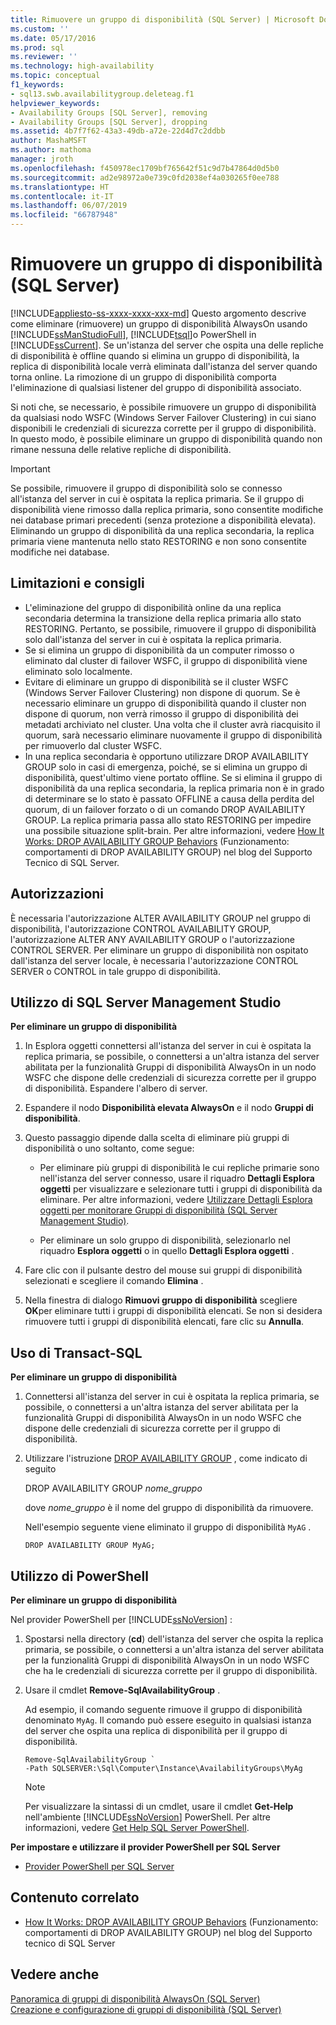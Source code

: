 ```yaml
---
title: Rimuovere un gruppo di disponibilità (SQL Server) | Microsoft Docs
ms.custom: ''
ms.date: 05/17/2016
ms.prod: sql
ms.reviewer: ''
ms.technology: high-availability
ms.topic: conceptual
f1_keywords:
- sql13.swb.availabilitygroup.deleteag.f1
helpviewer_keywords:
- Availability Groups [SQL Server], removing
- Availability Groups [SQL Server], dropping
ms.assetid: 4b7f7f62-43a3-49db-a72e-22d4d7c2ddbb
author: MashaMSFT
ms.author: mathoma
manager: jroth
ms.openlocfilehash: f450978ec1709bf765642f51c9d7b47864d0d5b0
ms.sourcegitcommit: ad2e98972a0e739c0fd2038ef4a030265f0ee788
ms.translationtype: HT
ms.contentlocale: it-IT
ms.lasthandoff: 06/07/2019
ms.locfileid: "66787948"
---
```

# <a name="remove-an-availability-group-sql-server"></a>Rimuovere un gruppo di disponibilità (SQL Server)
[!INCLUDE[appliesto-ss-xxxx-xxxx-xxx-md](../../../includes/appliesto-ss-xxxx-xxxx-xxx-md.md)]
  Questo argomento descrive come eliminare (rimuovere) un gruppo di disponibilità AlwaysOn usando [!INCLUDE[ssManStudioFull](../../../includes/ssmanstudiofull-md.md)], [!INCLUDE[tsql](../../../includes/tsql-md.md)]o PowerShell in [!INCLUDE[ssCurrent](../../../includes/sscurrent-md.md)]. Se un'istanza del server che ospita una delle repliche di disponibilità è offline quando si elimina un gruppo di disponibilità, la replica di disponibilità locale verrà eliminata dall'istanza del server quando torna online. La rimozione di un gruppo di disponibilità comporta l'eliminazione di qualsiasi listener del gruppo di disponibilità associato.  
  
 Si noti che, se necessario, è possibile rimuovere un gruppo di disponibilità da qualsiasi nodo WSFC (Windows Server Failover Clustering) in cui siano disponibili le credenziali di sicurezza corrette per il gruppo di disponibilità. In questo modo, è possibile eliminare un gruppo di disponibilità quando non rimane nessuna delle relative repliche di disponibilità.  
  
> [!IMPORTANT]  
>  Se possibile, rimuovere il gruppo di disponibilità solo se connesso all'istanza del server in cui è ospitata la replica primaria. Se il gruppo di disponibilità viene rimosso dalla replica primaria, sono consentite modifiche nei database primari precedenti (senza protezione a disponibilità elevata). Eliminando un gruppo di disponibilità da una replica secondaria, la replica primaria viene mantenuta nello stato RESTORING e non sono consentite modifiche nei database.  

  
## <a name="Restrictions"></a> Limitazioni e consigli  
  
-   L'eliminazione del gruppo di disponibilità online da una replica secondaria determina la transizione della replica primaria allo stato RESTORING. Pertanto, se possibile, rimuovere il gruppo di disponibilità solo dall'istanza del server in cui è ospitata la replica primaria.    
-   Se si elimina un gruppo di disponibilità da un computer rimosso o eliminato dal cluster di failover WSFC, il gruppo di disponibilità viene eliminato solo localmente. 
-   Evitare di eliminare un gruppo di disponibilità se il cluster WSFC (Windows Server Failover Clustering) non dispone di quorum. Se è necessario eliminare un gruppo di disponibilità quando il cluster non dispone di quorum, non verrà rimosso il gruppo di disponibilità dei metadati archiviato nel cluster. Una volta che il cluster avrà riacquisito il quorum, sarà necessario eliminare nuovamente il gruppo di disponibilità per rimuoverlo dal cluster WSFC.    
-   In una replica secondaria è opportuno utilizzare DROP AVAILABILITY GROUP solo in casi di emergenza, poiché, se si elimina un gruppo di disponibilità, quest'ultimo viene portato offline. Se si elimina il gruppo di disponibilità da una replica secondaria, la replica primaria non è in grado di determinare se lo stato è passato OFFLINE a causa della perdita del quorum, di un failover forzato o di un comando DROP AVAILABILITY GROUP. La replica primaria passa allo stato RESTORING per impedire una possibile situazione split-brain. Per altre informazioni, vedere [How It Works: DROP AVAILABILITY GROUP Behaviors](https://blogs.msdn.com/b/psssql/archive/2012/06/13/how-it-works-drop-availability-group-behaviors.aspx) (Funzionamento: comportamenti di DROP AVAILABILITY GROUP) nel blog del Supporto Tecnico di SQL Server.  
  
##  <a name="Permissions"></a> Autorizzazioni  
 È necessaria l'autorizzazione ALTER AVAILABILITY GROUP nel gruppo di disponibilità, l'autorizzazione CONTROL AVAILABILITY GROUP, l'autorizzazione ALTER ANY AVAILABILITY GROUP o l'autorizzazione CONTROL SERVER. Per eliminare un gruppo di disponibilità non ospitato dall'istanza del server locale, è necessaria l'autorizzazione CONTROL SERVER o CONTROL in tale gruppo di disponibilità.  
  
##  <a name="SSMSProcedure"></a> Utilizzo di SQL Server Management Studio  
 **Per eliminare un gruppo di disponibilità**  
  
1.  In Esplora oggetti connettersi all'istanza del server in cui è ospitata la replica primaria, se possibile, o connettersi a un'altra istanza del server abilitata per la funzionalità Gruppi di disponibilità AlwaysOn in un nodo WSFC che dispone delle credenziali di sicurezza corrette per il gruppo di disponibilità. Espandere l'albero di server.  
  
2.  Espandere il nodo **Disponibilità elevata AlwaysOn** e il nodo **Gruppi di disponibilità**.  
  
3.  Questo passaggio dipende dalla scelta di eliminare più gruppi di disponibilità o uno soltanto, come segue:  
  
    -   Per eliminare più gruppi di disponibilità le cui repliche primarie sono nell'istanza del server connesso, usare il riquadro **Dettagli Esplora oggetti** per visualizzare e selezionare tutti i gruppi di disponibilità da eliminare. Per altre informazioni, vedere [Utilizzare Dettagli Esplora oggetti per monitorare Gruppi di disponibilità &#40;SQL Server Management Studio&#41;](../../../database-engine/availability-groups/windows/use-object-explorer-details-to-monitor-availability-groups.md).  
  
    -   Per eliminare un solo gruppo di disponibilità, selezionarlo nel riquadro **Esplora oggetti** o in quello **Dettagli Esplora oggetti** .  
  
4.  Fare clic con il pulsante destro del mouse sui gruppi di disponibilità selezionati e scegliere il comando **Elimina** .  
  
5.  Nella finestra di dialogo **Rimuovi gruppo di disponibilità** scegliere **OK**per eliminare tutti i gruppi di disponibilità elencati. Se non si desidera rimuovere tutti i gruppi di disponibilità elencati, fare clic su **Annulla**.  
  
##  <a name="TsqlProcedure"></a> Uso di Transact-SQL  
 **Per eliminare un gruppo di disponibilità**  
  
1.  Connettersi all'istanza del server in cui è ospitata la replica primaria, se possibile, o connettersi a un'altra istanza del server abilitata per la funzionalità Gruppi di disponibilità AlwaysOn in un nodo WSFC che dispone delle credenziali di sicurezza corrette per il gruppo di disponibilità.  
  
2.  Utilizzare l'istruzione [DROP AVAILABILITY GROUP](../../../t-sql/statements/drop-availability-group-transact-sql.md) , come indicato di seguito  
  
     DROP AVAILABILITY GROUP *nome_gruppo*  
  
     dove *nome_gruppo* è il nome del gruppo di disponibilità da rimuovere.  
  
     Nell'esempio seguente viene eliminato il gruppo di disponibilità `MyAG` .  
  
    ```  
    DROP AVAILABILITY GROUP MyAG;  
    ```  
  
##  <a name="PowerShellProcedure"></a> Utilizzo di PowerShell  
 **Per eliminare un gruppo di disponibilità**  
  
 Nel provider PowerShell per [!INCLUDE[ssNoVersion](../../../includes/ssnoversion-md.md)] :  
  
1.  Spostarsi nella directory (**cd**) dell'istanza del server che ospita la replica primaria, se possibile, o connettersi a un'altra istanza del server abilitata per la funzionalità Gruppi di disponibilità AlwaysOn in un nodo WSFC che ha le credenziali di sicurezza corrette per il gruppo di disponibilità.  
  
2.  Usare il cmdlet **Remove-SqlAvailabilityGroup** .  
  
     Ad esempio, il comando seguente rimuove il gruppo di disponibilità denominato `MyAg`. Il comando può essere eseguito in qualsiasi istanza del server che ospita una replica di disponibilità per il gruppo di disponibilità.  
  
    ```  
    Remove-SqlAvailabilityGroup `   
    -Path SQLSERVER:\Sql\Computer\Instance\AvailabilityGroups\MyAg  
    ```  
  
    > [!NOTE]  
    >  Per visualizzare la sintassi di un cmdlet, usare il cmdlet **Get-Help** nell'ambiente [!INCLUDE[ssNoVersion](../../../includes/ssnoversion-md.md)] PowerShell. Per altre informazioni, vedere [Get Help SQL Server PowerShell](../../../relational-databases/scripting/get-help-sql-server-powershell.md).  
  
 **Per impostare e utilizzare il provider PowerShell per SQL Server**  
  
-   [Provider PowerShell per SQL Server](../../../relational-databases/scripting/sql-server-powershell-provider.md)  
  
##  <a name="RelatedContent"></a> Contenuto correlato  
  
-   [How It Works: DROP AVAILABILITY GROUP Behaviors](https://blogs.msdn.com/b/psssql/archive/2012/06/13/how-it-works-drop-availability-group-behaviors.aspx) (Funzionamento: comportamenti di DROP AVAILABILITY GROUP) nel blog del Supporto tecnico di SQL Server  
  
## <a name="see-also"></a>Vedere anche  
 [Panoramica di gruppi di disponibilità AlwaysOn &#40;SQL Server&#41;](../../../database-engine/availability-groups/windows/overview-of-always-on-availability-groups-sql-server.md)   
 [Creazione e configurazione di gruppi di disponibilità &#40;SQL Server&#41;](../../../database-engine/availability-groups/windows/creation-and-configuration-of-availability-groups-sql-server.md)  
  
  
